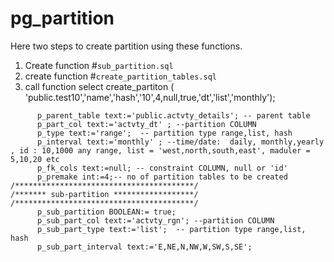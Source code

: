 # pg_partition


Here two steps to create partition using these functions.

1. Create function #`sub_partition.sql`
2. create function #`create_partition_tables.sql`
3. call function 
   select create_partiton ( 'public.test10','name','hash','10',4,null,true,'dt','list','monthly');

```
      p_parent_table text:='public.actvty_details'; -- parent table
      p_part_col text:='actvty_dt' ; --partition COLUMN
      p_type text:='range';  -- partition type range,list, hash
      p_interval text:='monthly' ; --time/date:  daily, monthly,yearly , id : 10,1000 any range, list = 'west,north,south,east', maduler = 5,10,20 etc
      p_fk_cols text:=null; -- constraint COLUMN, null or 'id'
      p_premake int:=4;-- no of partition tables to be created
/****************************************/ 
/******* sub-partition ******************/   
/****************************************/   
      p_sub_partition BOOLEAN:= true;
      p_sub_part_col text:='actvty_rgn'; --partition COLUMN
      p_sub_part_type text:='list';  -- partition type range,list, hash
      p_sub_part_interval text:='E,NE,N,NW,W,SW,S,SE';
```

